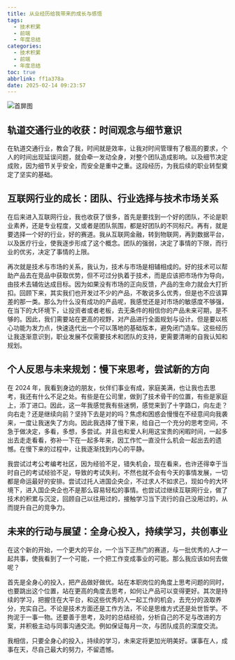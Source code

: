 ```yaml
---
title: 从业经历给我带来的成长与感悟
tags:
  - 技术积累
  - 前端
  - 年度总结
categories:
  - 技术积累
  - 前端
  - 年度总结
toc: true
abbrlink: ff1a378a
date: 2025-02-14 09:23:57
---
```


![首屏图](https://s21.ax1x.com/2025/02/14/pEuXLff.jpg)

<!-- more -->

## 轨道交通行业的收获：时间观念与细节意识

在轨道交通行业，教会了我，时间就是效率，让我对时间管理有了极高的要求，个人的时间出现延误问题，就会牵一发动全身，对整个团队造成影响。以及细节决定成败，因为细节关乎安全，而安全是重中之重。这段经历，为我后续的职业转型奠定了坚实的基础。

## 互联网行业的成长：团队、行业选择与技术市场关系

在后来进入互联网行业，我也收获了很多，首先是要找到一个好的团队，不论是职业素养，还是专业程度，又或者是团队氛围，都是好团队的不同标尺。再有，就是要选择一个好的行业，好的赛道。我从互联网金融，转到物联网，再到数据平台，以及医疗行业，使我逐步形成了这个概念。团队的强弱，决定了事情的下限，而行业的优劣，决定了事情的上限。

再次就是技术与市场的关系，我认为，技术与市场是相辅相成的。好的技术可以帮助产品去在竞品中获取优势，但不可过分执着于技术，而是应该把市场作为导向，由技术去辅佐达成目标。因为如果没有市场的正向反馈，产品的生命力就会大打折扣。回顾下来，其实我们也开发过不少的产品，不敢说多么优秀，但是也不应该算差的那一类。那么为什么没有成功的产品呢，我感觉还是对市场的敏感度不够强，在当下的大环境下，让投资者或者老板，去无条件的相信你的产品未来可期，是不够的。因此，我们需要站在更高的视野，对产品进行全面规划与设计。但是要以核心功能为发力点，快速迭代出一个可以落地的基础版本，避免闭门造车。这些经历让我逐渐意识到，职业发展不仅需要技术和团队的支持，更需要清晰的自我认知和规划。

## 个人反思与未来规划：慢下来思考，尝试新的方向

在 2024 年，我看到身边的朋友，伙伴们事业有成，家庭美满，也让我也去思考，我还有什么不足之处。有些是在公司里，做到了技术骨干的位置，有些是家庭上，添丁进口。因此，这一年我感觉我有些迷惘，感觉来到了十字路口，向左走？向右走？还是继续向前？坚持下去是对的吗？焦虑和困惑会慢慢在不经意间向我袭来，一度让我迷失了方向。因此我选择了慢下来，给自己一个充分的思考空间，不急于做决定，多看，多想，多尝试。并且也和爱人利用这宝贵的闲暇时间，一起多出去走走看看，弥补一下在一起多年来，因工作忙一直没什么机会一起出去的遗憾。在慢下来的过程中，让我逐渐找到内心的平静。

我尝试过考公考编考社区，因为经验不足，错失机会，现在看来，也许还得幸于当时自己的考试经验不足，导致的考试失利，不然也就不会有今天的事情发展，一切都是命运最好的安排。尝试过托人进国企央企，不过求人不如求己，现如今的大环境下，进入国企央企也不是那么容易轻松的事情。也尝试过继续互联网行业，做了技术的积累与沉淀，回顾自己以往用过的，接触学习当下流行的自己没用过的，从而提升自己的竞争力。

## 未来的行动与展望：全身心投入，持续学习，共创事业

在这个新的开始，一个更大的平台，一个当下正热门的赛道，与一批优秀的人才一起共事，使我看到了一个可能，一个把工作变成事业的可能。那么我应该如何去做呢？

首先是全身心的投入，把产品做好做优。站在本职岗位的角度上思考问题的同时，也要跳出这个位置，站在更高的角度去思考，如何让产品可以变得更好。其次是持续的学习，把握住在大平台，和这些优秀的人一起工作的机会，去充分的汲取养分，充实自己。不论是技术方面还是工作方法，不论是思维方式还是处世哲学。不拘泥于一事一物。还要善于思考，及时的总结经验，分析自己的不足与改进的方案，并积极主动与同事沟通交流。例如保证每月一次，与团队成员的深度交流。

我相信，只要全身心的投入，持续的学习，未来定将更加光明美好。谋事在人，成事在天，尽自己最大的努力，不留遗憾。
